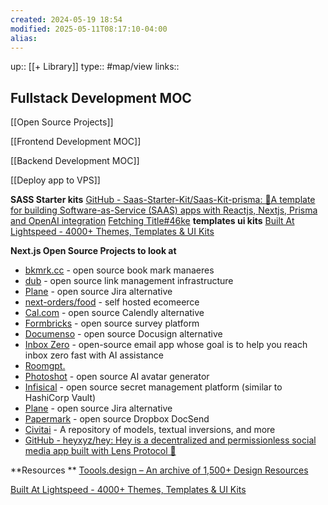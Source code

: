 ```yaml
---
created: 2024-05-19 18:54
modified: 2025-05-11T08:17:10-04:00
alias: 
---
```

up::  [[+ Library]]
type:: #map/view 
links::
## Fullstack Development MOC

[[Open Source Projects]]



[[Frontend Development MOC]]

[[Backend Development MOC]]

[[Deploy app to VPS]]

**SASS Starter kits**
[GitHub - Saas-Starter-Kit/Saas-Kit-prisma: 🚀A template for building Software-as-Service (SAAS) apps with Reactjs, Nextjs, Prisma and OpenAI integration](https://github.com/Saas-Starter-Kit/Saas-Kit-prisma)
[Fetching Title#46ke](https://github.com/makeplane/plane/tree/preview)
**templates ui kits**
[Built At Lightspeed - 4000+ Themes, Templates & UI Kits](https://www.builtatlightspeed.com/)


**Next.js Open Source Projects to look at**

- [bkmrk.cc](https://github.com/gokulkrishh/bmrk.cc) - open source book mark manaeres
- [dub](https://github.com/dubinc/dub) - open source link management infrastructure
- [Plane](https://github.com/makeplane/plane) - open source Jira alternative
- [next-orders/food](https://github.com/next-orders/food) - self hosted ecomeerce
- [Cal.com](https://github.com/calcom/cal.com) - open source Calendly alternative
- [Formbricks](https://github.com/formbricks/formbricks) - open source survey platform
- [Documenso](https://github.com/documenso/documenso) - open source Docusign alternative
- [Inbox Zero](https://github.com/elie222/inbox-zero) - open-source email app whose goal is to help you reach inbox zero fast with AI assistance
- [Roomgpt.](https://github.com/Nutlope/roomGPT)
- [Photoshot](https://github.com/shinework/photoshot) - open source AI avatar generator
- [Infisical](https://github.com/Infisical/infisical) - open source secret management platform (similar to HashiCorp Vault)
- [Plane](https://github.com/makeplane/plane) - open source Jira alternative
- [Papermark](https://github.com/mfts/papermark) - open source Dropbox DocSend 
- [Civitai](https://github.com/civitai/civitai) - A repository of models, textual inversions, and more
- [GitHub - heyxyz/hey: Hey is a decentralized and permissionless social media app built with Lens Protocol 🌿](https://github.com/heyxyz/hey)

**Resources **
[Toools.design – An archive of 1,500+ Design Resources](https://www.toools.design/)

[Built At Lightspeed - 4000+ Themes, Templates & UI Kits](https://www.builtatlightspeed.com/)